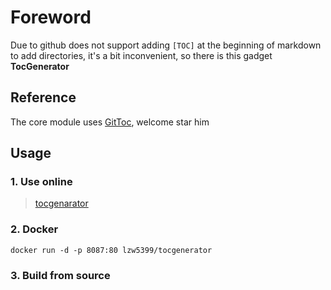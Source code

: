 ﻿# Foreword

Due to github does not support adding `[TOC]` at the beginning of markdown to add directories, it's a bit inconvenient, so there is this gadget **TocGenerator**

## Reference

The core module uses [GitToc](https://github.com/Holy-Shine/GitToc), welcome star him

## Usage

### 1. Use online

> [tocgenarator](http://47.100.220.174:30075)

### 2. Docker

```[shell]
docker run -d -p 8087:80 lzw5399/tocgenerator
```

### 3. Build from source
